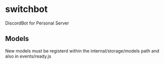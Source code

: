 # switchbot
DiscordBot for Personal Server

## Models

New models must be registerd within the internal/storage/models path and also in events/ready.js
